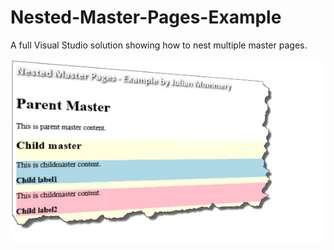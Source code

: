 # Nested-Master-Pages-Example
A full Visual Studio solution showing how to nest multiple master pages.


<img src="https://github.com/julianmummery/Nested-Master-Pages-Example/blob/master/Nested-Master-Pages-Example.jpg">
